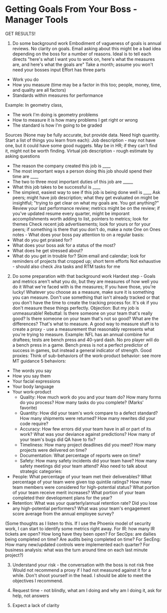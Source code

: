 # Getting Goals From Your Boss - Manager Tools

GET RESULTS!

1. Do some background work
Embodiment of vagueness of goals is annual reviews.  No clarity on goals.  Email asking about this might be a bad idea depending on the boss for a number of reasons.
Ideal is to tell each directs "here's what I want you to work on, here's what the measures are, and here's what the goals are"
Take a month; assume you won't need your bosses input
Effort has three parts
- Work you do
- How you measure (time may be a factor in this too; people, money, time, and quality are all factors)
- Standards within measures for performance

Example: In geometry class,
- The work I'm doing is geometry problems
- How to measure it is how many problems I get right or wrong
- The standard is how I'm going to be graded

Sources (None may be fully accurate, but provide data. Need high quantity. Start a list of things you learn from each):
Job description - may not have one, but it could have some good nuggets. May be in HR; if they can't find it, might not be worth finding.
Virtual job description - rough estimate by asking questions
  - The reason the company created this job is ____
  - The most important ways a person doing this job should spend their time are ____
  - The two to three most important duties of this job are _____
  - What this job takes to be successful is ____
  - The simplest, easiest way to see if this job is being done well is ____
Ask peers; might have job description; what they get evaluated on might be insightful; "trying to get clear on what my goals are.  You got anything?"
Review your last performance review; metrics might be on the review; if you've updated resume every quarter, might be imporant accomplishments worth adding to list, pointers to metrics; look for themes
Check recent job advertisements; look for yours or for your peers; if something is there that you don't do, make a note
One on Ones notes - What does your boss pay attention to on a regular basis: 
  - What do you get praised for?
  - What does your boss ask for a status of the most?
  - What does he get stressed about?
  - What do you get in trouble for?
Skim email and calendar; look for reminders of projects that cropped up; short term efforts
Not exhaustive - should also check Jira tasks and RTM tasks for me

2. Do some preparation with that background work
Hardest step - Goals and metrics aren't what you do, but they are measures of how well you do it
What we're faced with is the measures; If you have those, you're lucky!
Whatever you choose as a measure, make sure it is something you can measure.  Don't use something that isn't already tracked or that you don't have the time to create the tracking process for.  It's ok if you don't measure these things perfectly.
Objection: But my job is unmeasurable!  Rebuttal: Is there someone on your team that's really good?  Is there someone on your team that's not so good?  What are the differences?  That's what to measure.
A good way to measure stuff is to create a proxy - use a measurement that reasonably represents what you're trying to measure.  Example: NFL has an annual combine for draftees; tests are bench press and 40-yard dash.  No pro player will do a bench press in a game.  Bench press is not a perfect predictor of success in games, but instead a general indicator of strength.
Good proxies: Think of sub-behaviors of the work-product behavior: see more MT guidance
5 behaviors:
- The words you say
- How you say them
- Your facial expressions
- Your body language
- Your work-product
  - Quality: How much work do you and your team do?  How many forms do you process? How many tasks do you complete? (Marks' favorite)
  - Quantity: How did your team's work compare to a defect standard? How many shipments were returned? How many rewrites did your code require?
  - Accuracy: How few errors did your team have in all or part of its work? What was your deviance against predictions? How many of your team's bugs did QA have to fix?
  - Timeliness: How many project deadlines did you meet? How many projects were delivered on time?
  - Documentation: What percentage of reports were on time?
  - Safety: How many safety incidents did your team have? How many safety meetings did your team attend?
Also need to talk about strategic categories:
- People: What percentage of your team met their deliverables? What percentage of your team were given top quintile ratings? How many team members were considered for high-potential status? What portion of your team receive merit increases? What portion of your team completed their development plans for the year?
- Retention: What was your quarterly/annual retention rate? Did you lose any high-potential performers? What was your team's engagement score average from the annual employee survey?


(Some thoughts as I listen to this.  If I use the Phoenix model of security work, I can start to identify some metrics right away.  For IR: how many IR tickets are open?  How long have they been open?  For SecOps: are dailies being completed on time? Are audits being completed on time?  For SecEng: How many new/updated controls were implemented each quarter?  For business analysis: what was the turn around time on each last minute project?)

3. Understand your risk - the conversation with the boss is not risk free
Would not recommend a proxy if I had not measured against it for a while.  Don't shoot yourself in the head.
I should be able to meet the objectives I recommend.

4. Request time - not blindly, what am I doing and why am I doing it, ask for help, not answers
5. Expect a lack of clarity
